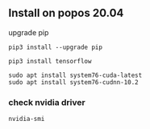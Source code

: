## Install on popos 20.04
upgrade pip
```
pip3 install --upgrade pip
```

```
pip3 install tensorflow
```

```
sudo apt install system76-cuda-latest
sudo apt install system76-cudnn-10.2
```

### check nvidia driver
```
nvidia-smi
```